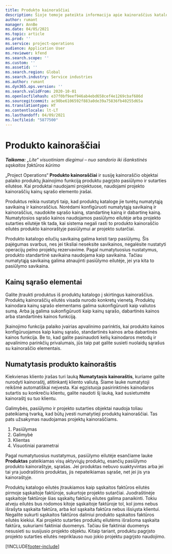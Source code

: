 ```yaml
---
title: Produkto kainoraščiai
description: Šioje temoje pateikta informacija apie kainoraščius katalogo kainodara, naudojama projektų pasiūlymams ir sutartims.
author: rumant
manager: AnnBe
ms.date: 04/05/2021
ms.topic: article
ms.prod: ''
ms.service: project-operations
audience: Application User
ms.reviewer: kfend
ms.search.scope: ''
ms.custom: ''
ms.assetid: ''
ms.search.region: Global
ms.search.industry: Service industries
ms.author: rumant
ms.dyn365.ops.version: ''
ms.search.validFrom: 2020-10-01
ms.openlocfilehash: e37f0bf9eef946ab4ebd658cef4e1269cbaf686d
ms.sourcegitcommit: ac90be6106592f883a0de39a75836fb40255d65a
ms.translationtype: HT
ms.contentlocale: lt-LT
ms.lasthandoff: 04/09/2021
ms.locfileid: "5877500"
---
```

# <a name="product-price-lists"></a>Produkto kainoraščiai

_**Taikoma:** „Lite“ visuotiniam diegimui – nuo sandorio iki išankstinės sąskaitos faktūros kūrimo_

 „Project Operations“ **Produkto kainoraščiai** ir susiję kainoraščio objektai palaiko produktų įkainojimo funkciją produktu pagrįsto pasiūlymo ir sutarties eilutėse. Kai produktai naudojami projektuose, naudojami projekto kainoraščių kainų sąrašo elemento įrašai. 

Produktus reikia nustatyti taip, kad produktų kataloge jie turėtų numatytąją savikainą ir kainoraščius. Norėdami konfigūruoti numatytąją savikainą ir kainoraščius, naudokite sąrašo kainą, standartinę kainą ir dabartinę kainą. Numatytosios sąrašo kainos naudojamos pasiūlymo eilutėje arba projekto sutarties eilutėje tik tada, kai sistema negali rasti to produkto kainoraščio eilutės produkto kainoraštyje pasiūlymui ar projekto sutarčiai.

Produkto katalogo eilučių savikainą galima keisti tarp pasiūlymų. Šis pajėgumas svarbus, nes jei tiksliai neseksite savikainos, negalėsite nustatyti operacijų pelno projektų rezervavime. Pagal numatytuosius nustatymus, produkto standartinė savikaina naudojama kaip savikaina. Tačiau numatytąją savikainą galima atnaujinti pasiūlymo eilutėje, jei yra kita to pasiūlymo savikaina.

## <a name="price-list-items"></a>Kainų sąrašo elementai

Galite įtraukti produktus iš produktų katalogo į skirtingus kainoraščius. Produktų kainoraščių eilutės visada nurodo konkretų vienetą. Produktų kainodara kainų sąrašo elementams galima sukonfigūruoti kaip valiutos sumą. Arba ją galima sukonfigūruoti kaip kainų sąrašo, dabartinės kainos arba standartinės kainos funkciją.

Įkainojimo funkcija palaiko įvairias apvalinimo parinktis, kai produkto kainos konfigūruojamos kaip kainų sąrašo, standartinės kainos arba dabartinės kainos funkcija. Be to, kad galite pasinaudoti kelių kainodaros metodų ir apvalinimo parinkčių privalumais, jūs taip pat galite susieti nuolaidų sąrašus su kainoraščio elementais. 

 
## <a name="default-product-price-list"></a>Numatytasis produkto kainoraštis
Kiekvienas kliento įrašas turi lauką **Numatytasis kainoraštis**, kuriame galite nurodyti kainoraštį, atitinkantį kliento valiutą. Šiame lauke numatytoji reikšmė automatiškai neįvesta. Kai egzistuoja pasirinktinės kainodaros sutartis su konkrečiu klientu, galite naudoti šį lauką, kad susietumėte kainoraštį su tuo klientu.

Galimybės, pasiūlymo ir projekto sutarties objektai naudoja toliau pateikiamą tvarką, kad būtų įvesti numatytieji produktų kainoraščiai. Tas pats užsakymas naudojamas projektų kainoraščiams.

1.  Pasiūlymas
2.  Galimybė
3.  Klientas
4.  Visuotiniai parametrai 

Pagal numatytuosius nustatymus, pasiūlymo eilutėje esančiame lauke **Produktas** pateikiamas visų aktyviųjų produktų, esančių pasiūlymo produkto kainoraštyje, sąrašas. Jei produktas nebuvo suaktyvintas arba jei tai yra juodraštinis produktas, jis nepateikiamas sąraše, net jei jis yra kainoraštyje. 

Produktų katalogo eilutės įtraukiamos kaip sąskaitos faktūros eilutės pirmoje sąskaitoje faktūroje, sukurtoje projekto sutarčiai. Juodraštinėje sąskaitoje faktūroje šias sąskaitų faktūrų eilutes galima panaikinti. Tokiu atveju eilutės bus rodomos kitoje sąskaitoje faktūroje tol, kol joms nebus išrašyta sąskaita faktūra, arba kol sąskaita faktūra nebus išsiųsta klientui. Negalite sukurti sąskaitos faktūros daliniui produkto sąskaitos faktūros eilutės kiekiui. Kai projekto sutarties produktų eilutėms išrašoma sąskaita faktūra, sukuriami faktiniai duomenys. Tačiau šie faktiniai duomenys nesusieti su susijusio projekto objektu. Kitaip tariant, produktu pagrįsto projekto sutarties eilutės nepriklauso nuo jokio projektu pagrįsto naudojimo. 


[!INCLUDE[footer-include](../includes/footer-banner.md)]
